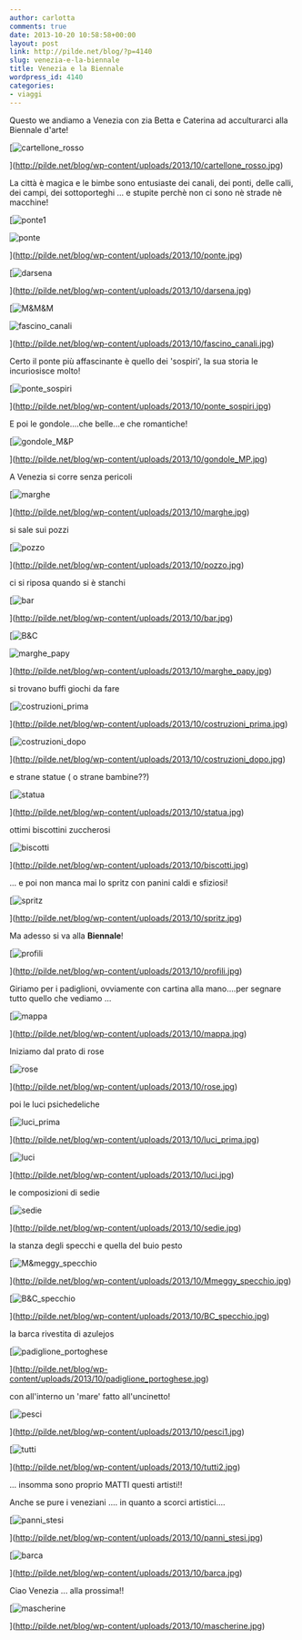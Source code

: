 ```yaml
---
author: carlotta
comments: true
date: 2013-10-20 10:58:58+00:00
layout: post
link: http://pilde.net/blog/?p=4140
slug: venezia-e-la-biennale
title: Venezia e la Biennale
wordpress_id: 4140
categories:
- viaggi
---
```


Questo we andiamo a Venezia con zia Betta e Caterina ad acculturarci alla Biennale d'arte!

[![cartellone_rosso](http://pilde.net/blog/wp-content/uploads/2013/10/cartellone_rosso.jpg)


](http://pilde.net/blog/wp-content/uploads/2013/10/cartellone_rosso.jpg)


La città è magica e le bimbe sono entusiaste dei canali, dei ponti, delle calli, dei campi, dei sottoporteghi ... e stupite perchè non ci sono nè strade nè macchine!

[![ponte1](http://pilde.net/blog/wp-content/uploads/2013/10/ponte1.jpg)


![ponte](http://pilde.net/blog/wp-content/uploads/2013/10/ponte.jpg)


](http://pilde.net/blog/wp-content/uploads/2013/10/ponte.jpg)


[![darsena](http://pilde.net/blog/wp-content/uploads/2013/10/darsena.jpg)


](http://pilde.net/blog/wp-content/uploads/2013/10/darsena.jpg)


[![M&M&M](http://pilde.net/blog/wp-content/uploads/2013/10/MMM.jpg)


![fascino_canali](http://pilde.net/blog/wp-content/uploads/2013/10/fascino_canali.jpg)


](http://pilde.net/blog/wp-content/uploads/2013/10/fascino_canali.jpg)


Certo il ponte più affascinante è quello dei 'sospiri', la sua storia le incuriosisce molto!

[![ponte_sospiri](http://pilde.net/blog/wp-content/uploads/2013/10/ponte_sospiri.jpg)


](http://pilde.net/blog/wp-content/uploads/2013/10/ponte_sospiri.jpg)


E poi le gondole....che belle...e che romantiche!

[![gondole_M&P](http://pilde.net/blog/wp-content/uploads/2013/10/gondole_MP.jpg)


](http://pilde.net/blog/wp-content/uploads/2013/10/gondole_MP.jpg)


A Venezia si corre senza pericoli

[![marghe](http://pilde.net/blog/wp-content/uploads/2013/10/marghe.jpg)


](http://pilde.net/blog/wp-content/uploads/2013/10/marghe.jpg)


si sale sui pozzi

[![pozzo](http://pilde.net/blog/wp-content/uploads/2013/10/pozzo.jpg)


](http://pilde.net/blog/wp-content/uploads/2013/10/pozzo.jpg)


ci si riposa quando si è stanchi

[![bar](http://pilde.net/blog/wp-content/uploads/2013/10/bar.jpg)


](http://pilde.net/blog/wp-content/uploads/2013/10/bar.jpg)




[![B&C](http://pilde.net/blog/wp-content/uploads/2013/10/BC.jpg)


![marghe_papy](http://pilde.net/blog/wp-content/uploads/2013/10/marghe_papy.jpg)


](http://pilde.net/blog/wp-content/uploads/2013/10/marghe_papy.jpg)


si trovano buffi giochi da fare

[![costruzioni_prima](http://pilde.net/blog/wp-content/uploads/2013/10/costruzioni_prima.jpg)


](http://pilde.net/blog/wp-content/uploads/2013/10/costruzioni_prima.jpg)


[![costruzioni_dopo](http://pilde.net/blog/wp-content/uploads/2013/10/costruzioni_dopo.jpg)


](http://pilde.net/blog/wp-content/uploads/2013/10/costruzioni_dopo.jpg)


e strane statue ( o strane bambine??)




[![statua](http://pilde.net/blog/wp-content/uploads/2013/10/statua.jpg)


](http://pilde.net/blog/wp-content/uploads/2013/10/statua.jpg)


ottimi biscottini zuccherosi

[![biscotti](http://pilde.net/blog/wp-content/uploads/2013/10/biscotti.jpg)


](http://pilde.net/blog/wp-content/uploads/2013/10/biscotti.jpg)


... e poi non manca mai lo spritz con panini caldi e sfiziosi!

[![spritz](http://pilde.net/blog/wp-content/uploads/2013/10/spritz.jpg)


](http://pilde.net/blog/wp-content/uploads/2013/10/spritz.jpg)


Ma adesso si va alla **Biennale**!

[![profili](http://pilde.net/blog/wp-content/uploads/2013/10/profili.jpg)


](http://pilde.net/blog/wp-content/uploads/2013/10/profili.jpg)


Giriamo per i padiglioni, ovviamente con cartina alla mano....per segnare tutto quello che vediamo ...

[![mappa](http://pilde.net/blog/wp-content/uploads/2013/10/mappa.jpg)


](http://pilde.net/blog/wp-content/uploads/2013/10/mappa.jpg)


Iniziamo dal prato di rose

[![rose](http://pilde.net/blog/wp-content/uploads/2013/10/rose.jpg)


](http://pilde.net/blog/wp-content/uploads/2013/10/rose.jpg)


poi le luci psichedeliche

[![luci_prima](http://pilde.net/blog/wp-content/uploads/2013/10/luci_prima.jpg)


](http://pilde.net/blog/wp-content/uploads/2013/10/luci_prima.jpg)


[![luci](http://pilde.net/blog/wp-content/uploads/2013/10/luci.jpg)


](http://pilde.net/blog/wp-content/uploads/2013/10/luci.jpg)


le composizioni di sedie

[![sedie](http://pilde.net/blog/wp-content/uploads/2013/10/sedie.jpg)


](http://pilde.net/blog/wp-content/uploads/2013/10/sedie.jpg)


la stanza degli specchi e quella del buio pesto

[![M&meggy_specchio](http://pilde.net/blog/wp-content/uploads/2013/10/Mmeggy_specchio.jpg)


](http://pilde.net/blog/wp-content/uploads/2013/10/Mmeggy_specchio.jpg)




[![B&C_specchio](http://pilde.net/blog/wp-content/uploads/2013/10/BC_specchio.jpg)


](http://pilde.net/blog/wp-content/uploads/2013/10/BC_specchio.jpg)


la barca rivestita di azulejos

[![padiglione_portoghese](http://pilde.net/blog/wp-content/uploads/2013/10/padiglione_portoghese.jpg)


](http://pilde.net/blog/wp-content/uploads/2013/10/padiglione_portoghese.jpg)


con all'interno un 'mare' fatto all'uncinetto!

[![pesci](http://pilde.net/blog/wp-content/uploads/2013/10/pesci1.jpg)


](http://pilde.net/blog/wp-content/uploads/2013/10/pesci1.jpg)


[![tutti](http://pilde.net/blog/wp-content/uploads/2013/10/tutti2.jpg)


](http://pilde.net/blog/wp-content/uploads/2013/10/tutti2.jpg)


... insomma sono proprio MATTI questi artisti!!

Anche se pure i veneziani .... in quanto a scorci artistici....

[![panni_stesi](http://pilde.net/blog/wp-content/uploads/2013/10/panni_stesi.jpg)


](http://pilde.net/blog/wp-content/uploads/2013/10/panni_stesi.jpg)


[![barca](http://pilde.net/blog/wp-content/uploads/2013/10/barca.jpg)


](http://pilde.net/blog/wp-content/uploads/2013/10/barca.jpg)


Ciao Venezia ... alla prossima!!

[![mascherine](http://pilde.net/blog/wp-content/uploads/2013/10/mascherine.jpg)


](http://pilde.net/blog/wp-content/uploads/2013/10/mascherine.jpg)



